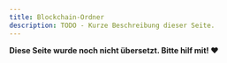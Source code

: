 ```yaml
---
title: Blockchain-Ordner
description: TODO - Kurze Beschreibung dieser Seite.
---
```


**Diese Seite wurde noch nicht übersetzt. Bitte hilf mit! ❤**
